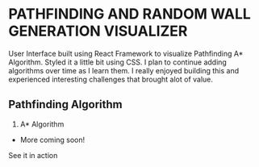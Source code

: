 # PATHFINDING AND RANDOM WALL GENERATION VISUALIZER

User Interface built using React Framework to visualize Pathfinding A* Algorithm. Styled it a little bit using CSS. I plan to continue adding algorithms over time as I learn them. I really enjoyed building this and experienced interesting challenges that brought alot of value.


## Pathfinding Algorithm
1. A* Algorithm
* More coming soon!


See it in action
